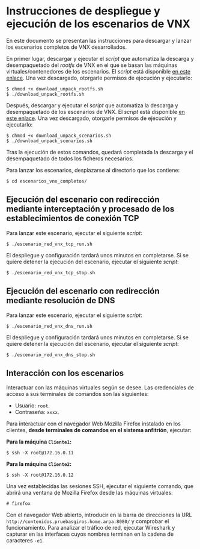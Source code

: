 # Instrucciones de despliegue y ejecución de los escenarios de VNX

En este documento se presentan las instrucciones para descargar y lanzar los escenarios completos de VNX desarrollados.

En primer lugar, descargar y ejecutar el _script_ que automatiza la descarga y desempaquetado del _rootfs_ de VNX en el que se basan las máquinas virtuales/contenedores
de los escenarios. El _script_ está disponible [en este enlace](https://github.com/martinezgarciadavid/privado-tfm-muit-etsit-upm/blob/main/Escenarios%20de%20VNX/Otros%20scripts/download_unpack_rootfs.sh). Una vez descargado, otorgarle permisos de ejecución y ejecutarlo:

```
$ chmod +x download_unpack_rootfs.sh
$ ./download_unpack_rootfs.sh
```

Después, descargar y ejecutar el _script_ que automatiza la descarga y desempaquetado de los escenarios de VNX. El _script_ está disponible [en este enlace](https://github.com/martinezgarciadavid/privado-tfm-muit-etsit-upm/blob/main/Escenarios%20de%20VNX/Otros%20scripts/download_unpack_scenarios.sh). Una vez descargado, otorgarle permisos de ejecución y ejecutarlo:

```
$ chmod +x download_unpack_scenarios.sh
$ ./download_unpack_scenarios.sh
```

Tras la ejecución de estos comandos, quedará completada la descarga y el desempaquetado de todos los ficheros necesarios.

Para lanzar los escenarios, desplazarse al directorio que los contiene:

```
$ cd escenarios_vnx_completos/
```

## Ejecución del escenario con redirección mediante interceptación y procesado de los establecimientos de conexión TCP

Para lanzar este escenario, ejecutar el siguiente _script_:

```
$ ./escenario_red_vnx_tcp_run.sh
```

El despliegue y configuración tardará unos minutos en completarse. Si se quiere detener la ejecución del escenario, ejecutar el siguiente _script_:

```
$ ./escenario_red_vnx_tcp_stop.sh
```

## Ejecución del escenario con redirección mediante resolución de DNS

Para lanzar este escenario, ejecutar el siguiente _script_:

```
$ ./escenario_red_vnx_dns_run.sh
```

El despliegue y configuración tardará unos minutos en completarse. Si se quiere detener la ejecución del escenario, ejecutar el siguiente _script_:

```
$ ./escenario_red_vnx_dns_stop.sh
```

## Interacción con los escenarios

Interactuar con las máquinas virtuales según se desee. Las credenciales de acceso a sus terminales de comandos son las siguientes:
- Usuario: `root`.
- Contraseña: `xxxx`.

Para interactuar con el navegador Web Mozilla Firefox instalado en los clientes, **desde terminales de comandos en el sistema anfitrión**, ejecutar:

**Para la máquina `Cliente1`:**
```
$ ssh -X root@172.16.0.11
```

**Para la máquina `Cliente2`:**
```
$ ssh -X root@172.16.0.12
```

Una vez establecidas las sesiones SSH, ejecutar el siguiente comando, que abrirá una ventana de Mozilla Firefox desde las máquinas virtuales:

```
# firefox
```

Con el navegador Web abierto, introducir en la barra de direcciones la URL `http://contenidos.pruebasgiros.home.arpa:8080/` y comprobar el funcionamiento.
Para analizar el tráfico de red, ejecutar Wireshark y capturar en las interfaces cuyos nombres terminan en la cadena de caracteres `-e1`.

